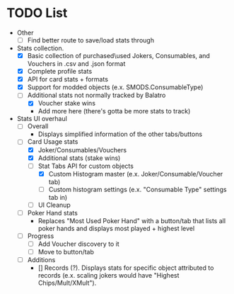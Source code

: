 # TODO List
- Other
    - [ ] Find better route to save/load stats through
- Stats collection. 
    - [x] Basic collection of purchased\used Jokers, Consumables, and Vouchers in .csv and .json format
    - [x] Complete profile stats
    - [x] API for card stats + formats
    - [x] Support for modded objects (e.x. SMODS.ConsumableType)
    - [ ] Additional stats not normally tracked by Balatro
        - [x] Voucher stake wins
        - Add more here (there's gotta be more stats to track)
- Stats UI overhaul
    - [ ] Overall
        - Displays simplified information of the other tabs/buttons
    - [ ] Card Usage stats
        - [x] Joker/Consumables/Vouchers
        - [x] Additional stats (stake wins)
        - [ ] Stat Tabs API for custom objects
            - [x] Custom Histogram master (e.x. Joker/Consumable/Voucher tab)
            - [ ] Custom histogram settings (e.x. "Consumable Type" settings tab in)
        - [ ] UI Cleanup
    - [ ] Poker Hand stats
        - Replaces "Most Used Poker Hand" with a button/tab that lists all poker hands and displays most played + highest level
    - [ ] Progress
        - [ ] Add Voucher discovery to it
        - [ ] Move to button/tab
    - [ ] Additions
        - [] Records (?). Displays stats for specific object attributed to records (e.x. scaling jokers would have "Highest Chips/Mult/XMult"). 